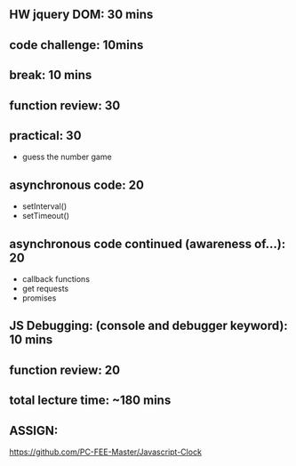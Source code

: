 
## HW jquery DOM: 30 mins

## code challenge: 10mins

## break: 10 mins

## function review: 30


## practical: 30
- guess the number game

## asynchronous code: 20
- setInterval()
- setTimeout()

## asynchronous code continued (awareness of...): 20
- callback functions
- get requests
- promises

## JS Debugging: (console and debugger keyword): 10 mins

## function review: 20

## total lecture time: ~180 mins

## ASSIGN:
https://github.com/PC-FEE-Master/Javascript-Clock